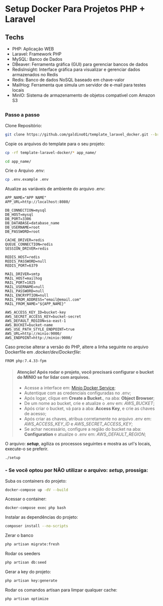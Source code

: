 # Setup Docker Para Projetos PHP + Laravel

## Techs

- PHP: Aplicação WEB
- Laravel: Framework PHP
- MySQL: Banco de Dados
- DBeaver: Ferramenta gráfica (GUI) para gerenciar bancos de dados
- RedisInsight: Interface gráfica para visualizar e gerenciar dados armazenados no Redis
- Redis: Banco de dados NoSQL baseado em chave-valor
- MailHog: Ferramenta que simula um servidor de e-mail para testes locais
- MinIO: Sistema de armazenamento de objetos compatível com Amazon S3

##

### Passo a passo

Clone Repositório:

```bash
git clone https://github.com/galdino01/template_laravel_docker.git --branch=main
```

Copie os arquivos do template para o seu projeto:

```bash
cp -rf template-laravel-docker/* app_name/
```

```bash
cd app_name/
```

Crie o Arquivo .env:

```bash
cp .env.example .env
```

Atualize as variáveis de ambiente do arquivo .env:

```dosini
APP_NAME="APP NAME"
APP_URL=http://localhost:8080/

DB_CONNECTION=mysql
DB_HOST=mysql
DB_PORT=3306
DB_DATABASE=database_name
DB_USERNAME=root
DB_PASSWORD=root

CACHE_DRIVER=redis
QUEUE_CONNECTION=redis
SESSION_DRIVER=redis

REDIS_HOST=redis
REDIS_PASSWORD=null
REDIS_PORT=6379

MAIL_DRIVER=smtp
MAIL_HOST=mailhog
MAIL_PORT=1025
MAIL_USERNAME=null
MAIL_PASSWORD=null
MAIL_ENCRYPTION=null
MAIL_FROM_ADDRESS="email@email.com"
MAIL_FROM_NAME="${APP_NAME}"

AWS_ACCESS_KEY_ID=bucket-key
AWS_SECRET_ACCESS_KEY=bucket-secret
AWS_DEFAULT_REGION=sa-east-1
AWS_BUCKET=bucket-name
AWS_USE_PATH_STYLE_ENDPOINT=true
AWS_URL=http://minio:9000/
AWS_ENDPOINT=http://minio:9000/
```

Caso precise alterar a versão do PHP, altere a linha seguinte no arquivo Dockerfile em *.docker/dev/Dockerfile*:

```bash
FROM php:7.4.33-fpm
```

> #### Atenção! Após rodar o projeto, você precisará configurar o bucket do MINIO se for lidar com arquivos.
>
> - Acesse a interface em: [Minio Docker Service](http://localhost:9001);
> - Autentique com as credenciais configuradas no .env;
> - Após logar, clique em **Create a Bucket.**, na aba: **Object Browser**;
> - De um nome ao bucket, crie e atualize o .env em: *AWS_BUCKET*;
> - Após criar o bucket, vá para a aba: **Access Key**, e crie as chaves de acesso;
> - Após criar as chaves, atribua corretamente no arquivo .env em: *AWS_ACCESS_KEY_ID* e *AWS_SECRET_ACCESS_KEY*;
> - Se achar necessário, configure a região do bucket na aba: **Configuration** e atualize o .env em: *AWS_DEFAULT_REGION*;


O arquivo: ***setup***, agiliza os processos seguintes e mostra as url's locais, execute-o se preferir.

```bash
./setup
```

### - Se você optou por **NÃO** utilizar o arquivo: ***setup***, prossiga:


Suba os containers do projeto:

```bash
docker-compose up -dV --build
```

Acessar o container:

```bash
docker-compose exec php bash
```

Instalar as dependências do projeto:

```bash
composer install --no-scripts
```

Zerar o banco

```bash
php artisan migrate:fresh
```

Rodar os seeders
```bash
php artisan db:seed
```

Gerar a key do projeto:

```bash
php artisan key:generate
```

Rodar os comandos artisan para limpar qualquer cache:

```bash
php artisan optimize
```

